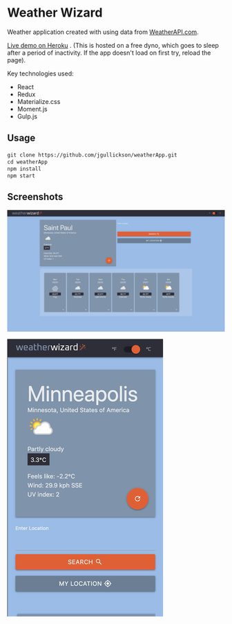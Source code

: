 # Weather Wizard

Weather application created with using data from [WeatherAPI.com](https://www.weatherapi.com/).

[Live demo on Heroku](https://gentle-wildwood-63458.herokuapp.com/) .
(This is hosted on a free dyno, which goes to sleep after a period of inactivity. If the app doesn't load on first try, reload the page).


Key technologies used:
- React
- Redux
- Materialize.css
- Moment.js
- Gulp.js

## Usage
```
git clone https://github.com/jgullickson/weatherApp.git
cd weatherApp
npm install
npm start
```

## Screenshots

![desktop screenshot](./screenshots/desktop.png)

![mobile screenshot](./screenshots/mobile.png)